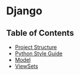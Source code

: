# Django

## Table of Contents

- [Project Structure](project-structure/README.md)
- [Python Style Guide](python-style-guide/README.md)
- [Model](models/README.md)
- [ViewSets](viewsets/README.md)
